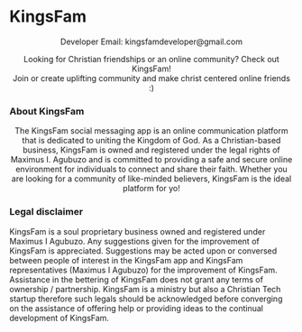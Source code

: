# KingsFam 

<p align="center">

  <p align="center">
    Developer Email: kingsfamdeveloper@gmail.com
  </p>
  <p align="center">
    Looking for Christian friendships or an online community? Check out KingsFam! 
    <br>
    Join or create uplifting community and make christ centered online friends :)
    
  
  ### About KingsFam
  <p align="center">
    The KingsFam social messaging app is an online communication platform that is dedicated to uniting the Kingdom of God. As a Christian-based business, KingsFam is         owned and registered under the legal rights of Maximus I. Agubuzo and is committed to providing a safe and secure online environment for individuals to connect and       share their faith. Whether you are looking for a community of like-minded believers, KingsFam is the ideal platform for yo!
  </p>
  
  ### Legal disclaimer 
  <p>
    KingsFam is a soul proprietary business owned and registered under Maximus I Agubuzo. Any suggestions given for the improvement of KingsFam is appreciated.    Suggestions may be acted upon or conversed between people of interest in the KingsFam  app and KingsFam representatives (Maximus I Agubuzo) for the improvement of KingsFam. Assistance in the bettering of KingsFam does not grant any terms of ownership / partnership. KingsFam is a ministry but also a Christian Tech startup therefore such legals should be acknowledged before converging on the assistance of offering help or providing ideas to the continual development of KingsFam. 
  </p>
</p>
